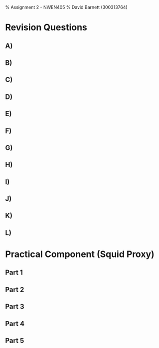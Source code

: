 % Assignment 2 - NWEN405
% David Barnett (300313764)

# Revision Questions

## A)

## B)

## C)

## D)

## E)

## F)

## G)

## H)

## I)

## J)

## K)

## L)

# Practical Component (Squid Proxy)

## Part 1

## Part 2

## Part 3

## Part 4

## Part 5
